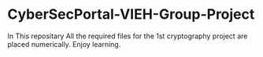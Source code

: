 # CyberSecPortal-VIEH-Group-Project
In This repositary All the required files for the 1st cryptography project are placed numerically. Enjoy learning.
